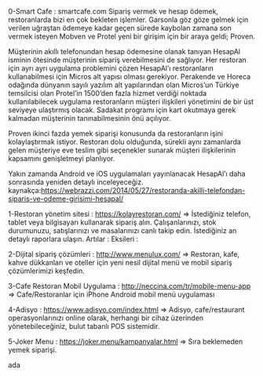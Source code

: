 
0-Smart Cafe : smartcafe.com
Sipariş vermek ve hesap ödemek, restoranlarda bizi en çok bekleten işlemler. Garsonla göz göze gelmek için verilen uğraştan ödemeye kadar geçen sürede kaybolan zamana son vermek isteyen Mobven ve Protel yeni bir girişim için bir araya geldi; Proven.

Müşterinin akıllı telefonundan hesap ödemesine olanak tanıyan HesapAl isminin ötesinde müşterinin sipariş verebilmesini de sağlıyor. Her restoran için ayrı ayrı uygulama problemini çözen HesapAl’ı restoranların kullanabilmesi için Micros alt yapısı olması gerekiyor.
Perakende ve Horeca odağında dünyanın sayılı yazılım alt yapılarından olan Micros’un Türkiye temsilcisi olan Protel’in 1500’den fazla hizmet verdiği noktada kullanılabilecek uygulama restoranların müşteri ilişkileri yönetimini de bir üst seviyeye ulaştırmış olacak. Sadakat programı için kart okutmaya gerek kalmadan müşterinin tanınabilmesinin önü açılıyor.

Proven ikinci fazda yemek siparişi konusunda da restoranların işini kolaylaştırmak istiyor. Restoran dolu olduğunda, sürekli aynı zamanlarda gelen müşteriye eve teslim gibi seçenekler sunarak  müşteri ilişkilerinin kapsamını genişletmeyi planlıyor.

Yakın zamanda Android ve iOS uygulamaları yayınlanacak HesapAl’ı daha sonrasında yeniden detaylı inceleyeceğiz.
kaynakça:https://webrazzi.com/2014/05/27/restoranda-akilli-telefondan-siparis-ve-odeme-girisimi-hesapal/


1-Restoran yönetim sitesi : https://kolayrestoran.com/ =>
İstediğiniz telefon, tablet veya bilgisayarı kullanarak sipariş alın. Çalışanlarınızı, stok durumunuzu, satışlarınızı ve masalarınızı canlı takip edin. İstediğiniz an detaylı raporlara ulaşın.
Artılar :
Eksileri :


2-Dijital sipariş çözümleri : http://www.menulux.com/ =>
Restoran, kafe, kahve dükkanları ve oteller için yeni nesil dijital menü ve mobil sipariş çözümlerimizi keşfedin.



3-Cafe Restoran Mobil Uygulama : http://neccina.com/tr/mobile-menu-app  =>
Cafe/Restoranlar için iPhone Android mobil menü uygulaması

4-Adisyo : https://www.adisyo.com/index.html =>
Adisyo, cafe/restaurant operasyonlarınızı online olarak, herhangi bir cihaz üzerinden yönetebileceğiniz, bulut tabanlı POS sistemidir.

5-Joker Menu : https://joker.menu/kampanyalar.html =>
Sıra beklemeden yemek siparişi.

ada
